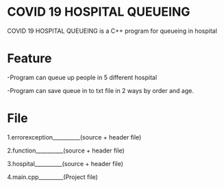 # COVID 19 HOSPITAL QUEUEING

COVID 19 HOSPITAL QUEUEING is a C++ program for queueing in hospital

# Feature 

-Program can queue up people in 5 different hospital

-Program can save queue in to txt file in 2 ways by order and age.

 
# File

1.errorexception__________(source + header file)

2.function__________(source + header file)

3.hospital__________(source + header file)

4.main.cpp_________(Project file)
